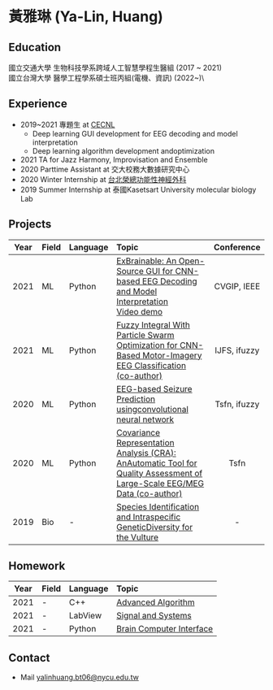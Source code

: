 # 黃雅琳 (Ya-Lin, Huang)

## Education
國立交通大學 生物科技學系跨域人工智慧學程生醫組 (2017 ~ 2021) \
國立台灣大學 醫學工程學系碩士班丙組(電機、資訊) (2022~)\

## Experience
 * 2019~2021 專題生 at [CECNL](https://sites.google.com/view/wei-cecnl)
    * Deep learning GUI development for EEG decoding and model interpretation
    * Deep learning algorithm development andoptimization
 * 2021 TA for Jazz Harmony, Improvisation and Ensemble 
 * 2020 Parttime Assistant at 交大校務大數據研究中心
 * 2020 Winter Internship at [台北榮總功能性神經外科](https://sites.google.com/view/cclee/)
 * 2019 Summer Internship at 泰國Kasetsart University molecular biology Lab

## Projects 
| Year | Field | Language | Topic | Conference |
| -------- | -------- |--|:--------| :--------: |
| 2021 | ML | Python | [ExBrainable: An Open-Source GUI for CNN-based EEG Decoding and Model Interpretation](https://github.com/CECNL/ExBrainable) <br> [Video demo](https://youtu.be/m40z2klbmtg) | CVGIP, IEEE |
| 2021 | ML | Python | [Fuzzy Integral With Particle Swarm Optimization for CNN-Based Motor-Imagery EEG Classification (co-author)](https://github.com/skywalkerylh/Intro/blob/main/paper_fuzzyfusion.pdf) | IJFS, ifuzzy |
| 2020 | ML | Python | [EEG-based Seizure Prediction usingconvolutional neural network](https://github.com/skywalkerylh/Intro/blob/main/poster_AS_prediction.pdf) | Tsfn, ifuzzy |
| 2020 | ML | Python | [Covariance Representation Analysis (CRA): AnAutomatic Tool for Quality Assessment of Large-Scale EEG/MEG Data (co-author)](https://github.com/skywalkerylh/Intro/blob/main/poster_ymeg.pdf) | Tsfn |
| 2019 | Bio | - | [Species Identification and Intraspecific GeneticDiversity for the Vulture](https://github.com/skywalkerylh/Intro/blob/main/slide_vulture.pptx) |-|

## Homework
| Year | Field | Language | Topic |  
| -------- | -------- |--|:--------|
| 2021 | - | C++ | [Advanced Algorithm](https://github.com/skywalkerylh/Advanced_algorithm_hw) |  
| 2021 | - | LabView | [Signal and Systems](https://github.com/skywalkerylh/Intro/blob/main/Signal%20and%20Systems/SS_final_project.pdf) |  
| 2021 | - | Python | [Brain Computer Interface](https://github.com/skywalkerylh/Intro/tree/main/Brain%20Computer%20Interface) |  

## Contact
* Mail
yalinhuang.bt06@nycu.edu.tw 
